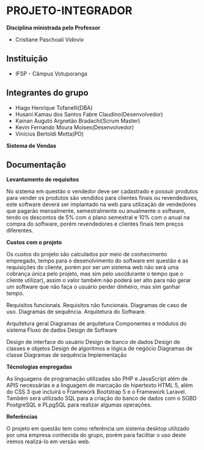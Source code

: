 # PROJETO-INTEGRADOR 
**Disciplina ministrada pelo Professor**
* Cristiane Paschoali Vidovix
## Instituição
* IFSP - Câmpus Votuporanga
## Integrantes do grupo
* Hiago Henrique Tofanelli(DBA)
* Husani Kamau dos Santos Fabre Claudino(Desenvolvedor)
* Kainan Auguto Argnetão Bradachi(Scrum Master)
* Kevin Fernando Moura Moises(Desenvolvedor)
* Vinícius Bertoldi Motta(PO)

**Sistema de Vendas**

## Documentação


**Levantamento de requísitos**

No sistema em questão o vendedor deve ser cadastrado e possuir produtos para vender
os produtos são vendidos para clientes finais ou revendedores, este software deverá
ser implantado na web para utilização de vendedores que pagarão mensalmente, semestralmente
ou anualmente o software, tendo os descontos de 5% com o plano semestral e 10% com o anual
na compra do software, porém revendedores e clientes finais tem preços diferentes.


**Custos com o projeto**
 
Os custos do projeto são calculados por meio de conhecimento empregado, tempo para o desenolvimento do software em questão e as requisições do cliente, porém por ser um sistema web não será uma cobrança única pelo projeto, mas sim pelo uso(durante o tempo que o cliente utilizar), assim o valor também não poderá ser alto para não gerar um software que não faça o usuário perder dinheiro, mas sim ganhar tempo.

Requisitos funcionais.
Requisitos não funcionais.
Diagramas de caso de uso.
Diagramas de sequência.
Arquitetura do Software.

Arquitetura geral
Diagramas de arquitetura
Componentes e módulos do sistema
Fluxo de dados
Design de Software

Design de interface do usuário
Design de banco de dados
Design de classes e objetos
Design de algoritmos e lógica de negócio
Diagramas de classe
Diagramas de sequência
Implementação

**Técnologias empregadas**

As linguagens de programação utilizadas são PHP e JavaScript além de APIS necessárias e a linguagem de marcação de hipertexto HTML 5, além do CSS 3 que incluirá o Framework Bootstrap 5 e o Framework Laravel.
Também será utilizado SQL para a criação do banco de dados com o SGBD PostgreSQL e PLpgSQL
para realizar algumas operações.

**Referências**

O projeto em questão tem como referência um sistema desktop utilizado por uma empresa conhecida do grupo, porém para facilitar o uso deste iremos realizá-lo em versão web.
